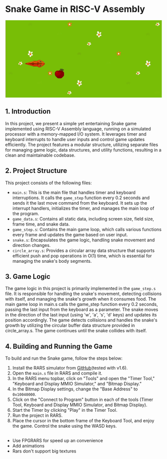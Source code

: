 # Snake Game in RISC-V Assembly

![showcase](examples/example.gif)

## 1. Introduction

In this project, we present a simple yet entertaining Snake game implemented using RISC-V Assembly language, running on a simulated processor with a memory-mapped I/O system.
It leverages timer and keyboard interrupts to handle user inputs and control game updates efficiently. The project features a modular structure, utilizing separate files for managing game logic, data structures, and utility functions, resulting in a clean and maintainable codebase.

## 2. Project Structure

This project consists of the following files:

*   `main.s`: This is the main file that handles timer and keyboard interruptions. It calls the `game_step` function every 0.2 seconds and sends it the last move command from the keyboard. It sets up the interrupt handlers, initializes the timer, and manages the main loop of the program.
*   `game_data.s`: Contains all static data, including screen size, field size, frame time, and snake data.
*   `game_step.s`: Contains the main game loop, which calls various functions every frame and updates the game based on user input.
*   `snake.s`: Encapsulates the game logic, handling snake movement and direction changes.
*   `circle_array.s`: Provides a circular array data structure that supports efficient push and pop operations in O(1) time, which is essential for managing the snake's body segments.

## 3. Game Logic

The game logic in this project is primarily implemented in the `game_step.s` file. It is responsible for handling the snake's movement, detecting collisions with itself, and managing the snake's growth when it consumes food. The main game loop in main.s calls the game_step function every 0.2 seconds, passing the last input from the keyboard as a parameter. The snake moves in the direction of the last input (using 'w', 'a', 's', 'd' keys) and updates its position accordingly. The game detects collisions and handles the snake's growth by utilizing the circular buffer data structure provided in circle_array.s. The game continues until the snake collides with itself.


## 4.  Building and Running the Game

To build and run the Snake game, follow the steps below:

1.  Install the RARS simulator from [GitHub](https://github.com/TheThirdOne/rars)(tested with v1.6).
2.  Open the `main.s` file in RARS and compile it.
3.  In the RARS menu topbar, click on "Tools" and open the "Timer Tool," "Keyboard and Display MMIO Simulator," and "Bitmap Display."
4.  In the Bitmap Display settings, change the "Base Address" to `0x10040000`.
5.  Click on the "Connect to Program" button in each of the tools (Timer Tool, Keyboard and Display MMIO Simulator, and Bitmap Display).
6.  Start the Timer by clicking "Play" in the Timer Tool.
7.  Run the project in RARS.
8.  Place the cursor in the bottom frame of the Keyboard Tool, and enjoy the game. Control the snake using the WASD keys.


##

- Use FPGRARS for speed up an convenience
- Add animations
- Rars don't support big textures